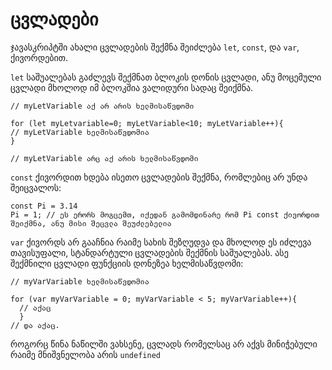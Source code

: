 # ცვლადები

ჯავასკრიპტში ახალი ცვლადების შექმნა შეიძლება `let`, `const`, და `var`, ქივორდებით.

`let` საშუალებას გაძლევს შექმნათ ბლოკის დონის ცვლადი, ანუ მოცემული ცვლადი მხოლოდ იმ ბლოკშია ვალიდური სადაც შეიქმნა.

```text
// myLetVariable აქ არ არის ხელმისაწვდომი

for (let myLetvariable=0; myLetVariable<10; myLetVariable++){
// myLetVariable ხელმისაწვდომია
}

// myLetVariable არც აქ არის ხელმისაწვდომი
```

`const` ქივორდით ხდება ისეთო ცვლადების შექმნა, რომლებიც არ უნდა შეიცვალოს:

```text
const Pi = 3.14 
Pi = 1; // ეს ერორს მოგცემთ, იქედან გამომდინარე რომ Pi const ქივორდით შეიქმნა, ანუ მისი შეცვლა შეუძლებელია
```

`var` ქივორდს არ გააჩნია რაიმე სახის შეზღუდვა და მხოლოდ ეს იძლევა თავისუფალი, სტანდარტული ცვლადების შექმნის საშუალებას. ასე შექმნილი ცვლადი ფუნქციის დონეზეა ხელმისაწვდომი:

```text
// myVarVariable ხელმისაწვდომია

for (var myVarVariable = 0; myVarVariable < 5; myVarVariable++){
  // აქაც
  }
// და აქაც.
```

როგორც წინა ნაწილში ვახსენე, ცვლადს რომელსაც არ აქვს მინიჭებული რაიმე მნიშვნელობა არის `undefined`

